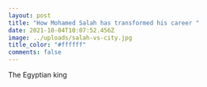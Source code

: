 ```yaml
---
layout: post
title: "How Mohamed Salah has transformed his career "
date: 2021-10-04T10:07:52.456Z
image: ../uploads/salah-vs-city.jpg
title_color: "#ffffff"
comments: false
---
```

The Egyptian king